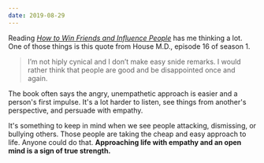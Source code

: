 ```yaml
---
date: 2019-08-29
---
```


Reading _[How to Win Friends and Influence People](/exocortex/winFriendsInfluencePeople/index.html)_ has me thinking a lot. One of those things is this quote from House M.D., episode 16 of season 1.

> I’m not hiply cynical and I don’t make easy snide remarks. I would rather think that people are good and be disappointed once and again.

The book often says the angry, unempathetic approach is easier and a person's first impulse. It's a lot harder to listen, see things from another's perspective, and persuade with empathy.

It's something to keep in mind when we see people attacking, dismissing, or bullying others. Those people are taking the cheap and easy approach to life. Anyone could do that. **Approaching life with empathy and an open mind is a sign of true strength.**
